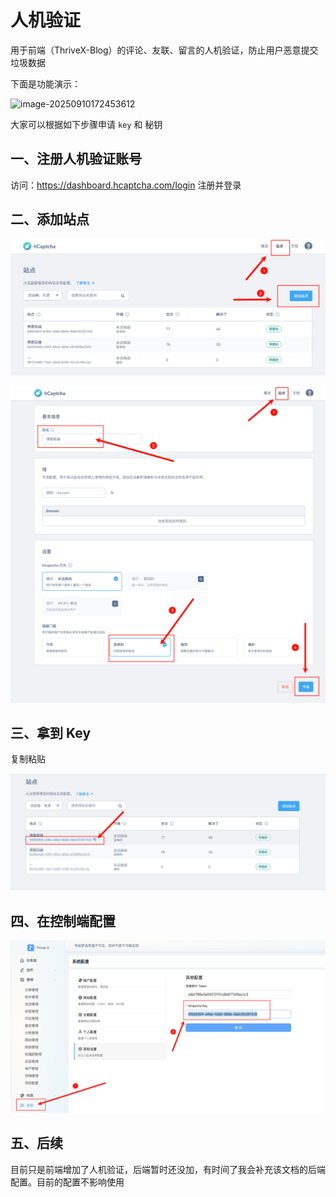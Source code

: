 # 人机验证

用于前端（ThriveX-Blog）的评论、友联、留言的人机验证，防止用户恶意提交垃圾数据

下面是功能演示：

![image-20250910172453612](/Users/yang/Desktop/收纳/项目/ThriveX/ThriveX-Docs/src/docs/项目部署/API/assets/image-20250910172453612.png)



大家可以根据如下步骤申请 `key` 和 秘钥



## 一、注册人机验证账号

访问：https://dashboard.hcaptcha.com/login 注册并登录



## 二、添加站点

![image-20250910172716949](./assets/image-20250910172716949.png)

![image-20250910172638196](./assets/image-20250910172638196.png)



## 三、拿到 Key

复制粘贴

![image-20250910172945156](./assets/image-20250910172945156.png)



## 四、在控制端配置

![image-20250910173105089](./assets/image-20250910173105089.png)



## 五、后续

目前只是前端增加了人机验证，后端暂时还没加，有时间了我会补充该文档的后端配置。目前的配置不影响使用